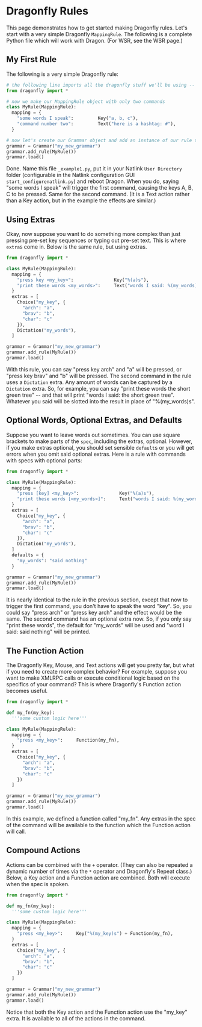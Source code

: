 # Dragonfly Rules

This page demonstrates how to get started making Dragonfly rules. Let's start with a very simple Dragonfly `MappingRule`. The following is a complete Python file which will work with Dragon. (For WSR, see the WSR page.)

## My First Rule

The following is a very simple Dragonfly rule:

```python
# the following line imports all the dragonfly stuff we'll be using -- obviously you must have Dragonfly installed
from dragonfly import *

# now we make our MappingRule object with only two commands
class MyRule(MappingRule):
  mapping = {
    "some words I speak":         Key("a, b, c"),
    "command number two":         Text("here is a hashtag: #"),
  }

# now let's create our Grammar object and add an instance of our rule to it:
grammar = Grammar("my_new_grammar")
grammar.add_rule(MyRule())
grammar.load()
```

Done. Name this file `_example1.py`, put it in your Natlink `User Directory` folder (configurable in the Natlink configuration GUI `start_configurenatlink.py`) and reboot Dragon. When you do, saying "some words I speak" will trigger the first command, causing the keys A, B, C to be pressed. Same for the second command. (It is a Text action rather than a Key action, but in the example the effects are similar.)

## Using Extras

Okay, now suppose you want to do something more complex than just pressing pre-set key sequences or typing out pre-set text. This is where `extra`s come in. Below is the same rule, but using extras.

```python
from dragonfly import *

class MyRule(MappingRule):
  mapping = {
    "press key <my_key>":               Key("%(a)s"),
    "print these words <my_words>":     Text("words I said: %(my_words)s"),
  }
  extras = [
    Choice("my_key", {
      "arch": "a",
      "brav": "b",
      "char": "c"
    }),
    Dictation("my_words"),
  ]

grammar = Grammar("my_new_grammar")
grammar.add_rule(MyRule())
grammar.load()
```

With this rule, you can say "press key arch" and "a" will be pressed, or "press key brav" and "b" will be pressed. The second command in the rule uses a `Dictation` extra. Any amount of words can be captured by a `Dictation` extra. So, for example, you can say "print these words the short green tree" -- and that will print "words I said: the short green tree". Whatever you said will be slotted into the result in place of "%(my_words)s".

## Optional Words, Optional Extras, and Defaults

Suppose you want to leave words out sometimes. You can use square brackets to make parts of the `spec`, including the extras, optional. However, if you make extras optional, you should set sensible `default`s or you will get errors when you omit said optional extras. Here is a rule with commands with specs with optional parts:

```python
from dragonfly import *

class MyRule(MappingRule):
  mapping = {
    "press [key] <my_key>":               Key("%(a)s"),
    "print these words [<my_words>]":     Text("words I said: %(my_words)s"),
  }
  extras = [
    Choice("my_key", {
      "arch": "a",
      "brav": "b",
      "char": "c"
    }),
    Dictation("my_words"),
  ]
  defaults = {
    "my_words": "said nothing"
  }

grammar = Grammar("my_new_grammar")
grammar.add_rule(MyRule())
grammar.load()
```

It is nearly identical to the rule in the previous section, except that now to trigger the first command, you don't have to speak the word "key". So, you could say "press arch" or "press key arch" and the effect would be the same. The second command has an optional extra now. So, if you only say "print these words", the default for "my_words" will be used and "word I said: said nothing" will be printed.

## The Function Action

The Dragonfly Key, Mouse, and Text actions will get you pretty far, but what if you need to create more complex behavior? For example, suppose you want to make XMLRPC calls or execute conditional logic based on the specifics of your command? This is where Dragonfly's Function action becomes useful.

```python
from dragonfly import *

def my_fn(my_key):
  '''some custom logic here'''

class MyRule(MappingRule):
  mapping = {
    "press <my_key>":     Function(my_fn),
  }
  extras = [
    Choice("my_key", {
      "arch": "a",
      "brav": "b",
      "char": "c"
    })
  ]

grammar = Grammar("my_new_grammar")
grammar.add_rule(MyRule())
grammar.load()
```

In this example, we defined a function called "my_fn". Any extras in the spec of the command will be available to the function which the Function action will call.

## Compound Actions

Actions can be combined with the `+` operator. (They can also be repeated a dynamic number of times via the `*` operator and Dragonfly's Repeat class.) Below, a Key action and a Function action are combined. Both will execute when the spec is spoken.

```python
from dragonfly import *

def my_fn(my_key):
  '''some custom logic here'''

class MyRule(MappingRule):
  mapping = {
    "press <my_key>":     Key("%(my_key)s") + Function(my_fn),
  }
  extras = [
    Choice("my_key", {
      "arch": "a",
      "brav": "b",
      "char": "c"
    })
  ]

grammar = Grammar("my_new_grammar")
grammar.add_rule(MyRule())
grammar.load()
```

Notice that both the Key action and the Function action use the "my_key" extra. It is available to all of the actions in the command.
